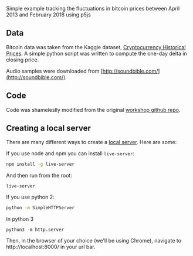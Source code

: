 Simple example tracking the fluctuations in bitcoin prices between April 2013 and February 2018 using p5js

## Data

Bitcoin data was taken from the Kaggle dataset, [Cryptocurrency Historical Prices](https://www.kaggle.com/sudalairajkumar/cryptocurrencypricehistory). 
A simple python script was written to compute the one-day delta in closing price.

Audio samples were downloaded from [http://soundbible.com/](http://soundbible.com/). 


## Code

Code was shameleslly modified from the original [workshop github repo](https://github.com/handav/workshop).


## Creating a local server

There are many different ways to create a [local server](https://github.com/processing/p5.js/wiki/Local-server). Here are some:

If you use node and npm you can install `live-server`: 
```zsh
npm install -g live-server
```
And then run from the root:
```
live-server
```
If you use python 2:
```zsh
python -m SimpleHTTPServer
```
In python 3
```
python3 -m http.server
```

Then, in the browser of your choice (we'll be using Chrome), navigate to http://localhost:8000/ in your url bar.
